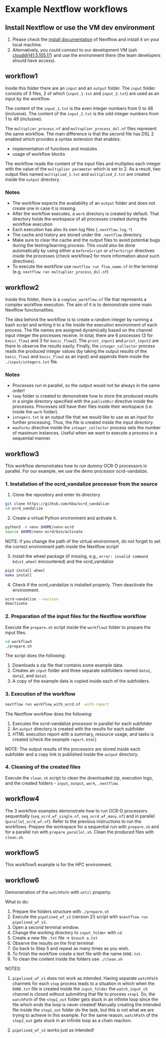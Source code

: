 # Example Nextflow workflows

## Install Nextflow or use the VM dev environment

1. Please check the [install documentation](https://www.nextflow.io/docs/latest/getstarted.html) of Nextflow and install it on your local machine.
2. Alternatively, you could connect to our development VM (ssh cloud@141.5.105.17) and use the environment there (the team developers should have access).

## workflow1
Inside this folder there are an `input` and an `output` folder.
The `input` folder consists of 3 files, 2 of which (`input_1.txt` and `input_2.txt`) are used as an input by the workflow.

The content of the `input_1.txt` is the even integer numbers from 0 to 48 (inclusive).
The content of the `input_2.txt` is the odd integer numbers from 1 to 49 (inclusive).

The `multiplier_process.nf` and `multuplier_process_dsl.nf` files represent the same workflow.
The main difference is that the second file has DSL 2 enabled which provides a syntax extension that enables:
- implementation of functions and modules
- usage of workflow blocks

The workflow reads the content of the input files and multiplies each integer with the value of the `multiplier parameter` which is set to 2.
As a result, two output files named `multiplied_1.txt` and `multiplied_2.txt` are created inside the `output` directory.

### Notes
- The workflow expects the availability of an `output` folder and does not create one in case it is missing.
- After the workflow executes, a `work` directory is created by default. That directory holds the workspace of all processes created during the workflow execution
- Each execution has also its own log files (`.nextflow.log.*`)
- The cache and history are stored under the `.nextflow` directory.
- Make sure to clear the cache and the output files to avoid potential bugs during the testing/learning process. This could also be done automatically by using either a `beforeScript` or `afterScript` directives inside the processes (check workflow2 for more information about such directives).
- To execute the workflow use `nextflow run flow_name.nf` in the terminal (e.g. `nextflow run multuplier_process_dsl.nf`)

## workflow2
Inside this folder, there is a `complex_workflow.nf` file that represents a complex workflow execution.
The aim of it is to demonstrate some main Nextflow functionalities.

The idea behind the workflow is to create a random integer by running a bash script and writing it to a file inside the execution environment of each process.
The file names are assigned dynamically based on the channel input integer the processes receive.
In total, there are 6 processes (3 for `basic_flow1` and 3 for `basic_flow2`).
The `print_input1` and `print_input2` are there to observe the results easily.
Finally, the `integer_collector` process reads the produced integer values (by taking the output results of the `basic_flow1` and `basic_flow2` as an input) and appends them inside the `./input/integers.txt` file.

### Notes
- Processes run in parallel, so the output would not be always in the same order!
- `temp` folder is created to demonstrate how to store the produced results in a single directory specified with the `publishDir` directive inside the processes. Processes still have their files inside their workspace (i.e. inside the `work` folder).
- `integers.txt` is an output file that we would like to use as an input for further processing. Thus, the file is created inside the input directory.
- `maxForks` directive inside the `integer_collector` process sets the number of maximum instances. Useful when we want to execute a process in a sequential manner.

## workflow3
This workflow demonstrates how to run dummy OCR-D processors in parallel. For our example, we use the demo processor ocrd-vandalize.

### 1. Installation of the ocrd_vandalize processor from the source
1. Clone the repository and enter its directory
```sh
git clone https://github.com/kba/ocrd_vandalize
cd ocrd_vandalize
```
2. Create a virtual Python environment and activate it.
```sh
python3 -m venv $HOME/venv-ocrd
source $HOME/venv-ocrd/bin/activate
```
NOTE: if you change the path of the virtual environment, do not forget to set the correct environment path inside the Nextflow script!

3. Install the wheel package (if missing, e.g., `error: invalid command bdist_wheel` encountered) and the ocrd_vandalize
```sh
pip3 install wheel
make install
```
4. Check if the ocrd_vandalize is installed properly. Then deactivate the environment.
```sh
ocrd-vandalize --version
deactivate
```

### 2. Preparation of the input files for the Nextflow workflow
Execute the `prepare.sh` script inside the `workflow3` folder to prepare the input files.
```sh
cd workflow3
./prepare.sh
```

The script does the following:
1. Downloads a zip file that contains some example data.
2. Creates an `input` folder and three separate subfolders named `data1`, `data2`, and `data3`.
3. A copy of the example data is copied inside each of the subfolders.

### 3. Execution of the workflow
```sh
nextflow run workflow_with_ocrd.nf -with-report
```

The Nextflow workflow does the following:
1. Executes the ocrd-vandalize processor in parallel for each subfolder
2. An `output` directory is created with the results for each subfolder
3. HTML execution report with a summary, resource usage, and tasks is created (check the example `report.html`)

NOTE: The output results of the processors are stored inside each subfolder and a copy link is published inside the `output` directory.

### 4. Cleaning of the created files
Execute the `clean.sh` script to clean the downloaded zip, execution logs, and the created folders - `input`, `output`, `work`, `.nextflow`.

## workflow4
The 3 workflow examples demonstrate how to run OCR-D processors sequentially (`seq_ocrd_wf_single.nf`, `seq_ocrd_wf_many.nf`) and in parallel (`parallel_ocrd_wf.nf`). Refer to the previous instructions to run the workflows. Prepare the workspace for a sequential run with `prepare.sh` and for a parallel run with `prepare_parallel.sh`. Clean the produced files with `clean.sh`.

## workflow5
This workflow5 example is for the HPC environment.

## workflow6
Demonstration of the `watchPath` with `until` property.

What to do:
1. Prepare the folders structure with `./prepare.sh`
2. Execute the `pipelined_wf_v2` (version 2!) script with `$nextflow run pipelined_wf_v2`.
3. Open a second terminal window.
4. Change the working directory to `input_folder` with `cd`.
5. Create a new file `.txt` file -> `$touch a.txt`
6. Observe the results on the first terminal
7. Go back to Step 5 and repeat as many times as you wish. 
8. To finish the workflow create a text file with the name `DONE.txt`.
9. To clean the content inside the folders use `./clean.sh`

NOTES: 
1. `pipelined_wf_v1` does not work as intended. Having separate `watchPath` channels for each `step` process leads to a situation in which when the `DONE.txt` file is created inside the `input_folder` the `watch_input_ch` channel is closed without submitting that file to process `step1`. So, the `watchPath` of the `step1_out` folder gets stuck in an infinite loop since the file which ends the loop is never created! Manually creating the intended file inside the `step1_out` folder do the task, but this is not what we are trying to achieve in this example. For the same reason, `watchPath` of the `step2_out` gets stuck in an infinite loop as a chain reaction.

2. `pipelined_wf_v2` works just as intended!
